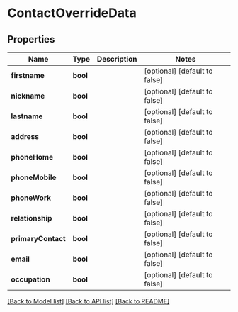 # ContactOverrideData

## Properties
Name | Type | Description | Notes
------------ | ------------- | ------------- | -------------
**firstname** | **bool** |  | [optional] [default to false]
**nickname** | **bool** |  | [optional] [default to false]
**lastname** | **bool** |  | [optional] [default to false]
**address** | **bool** |  | [optional] [default to false]
**phoneHome** | **bool** |  | [optional] [default to false]
**phoneMobile** | **bool** |  | [optional] [default to false]
**phoneWork** | **bool** |  | [optional] [default to false]
**relationship** | **bool** |  | [optional] [default to false]
**primaryContact** | **bool** |  | [optional] [default to false]
**email** | **bool** |  | [optional] [default to false]
**occupation** | **bool** |  | [optional] [default to false]

[[Back to Model list]](../README.md#documentation-for-models) [[Back to API list]](../README.md#documentation-for-api-endpoints) [[Back to README]](../README.md)


